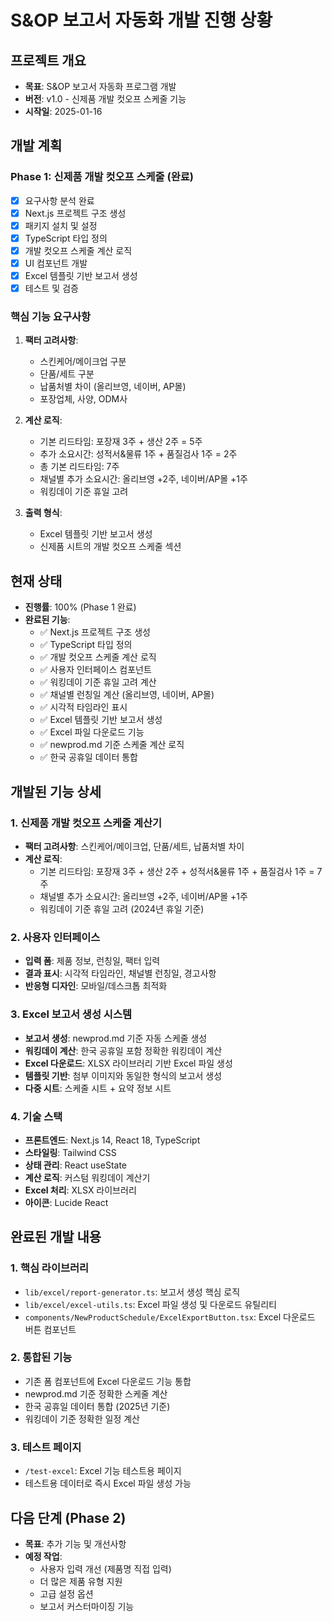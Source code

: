 # S&OP 보고서 자동화 개발 진행 상황

## 프로젝트 개요
- **목표**: S&OP 보고서 자동화 프로그램 개발
- **버전**: v1.0 - 신제품 개발 컷오프 스케줄 기능
- **시작일**: 2025-01-16

## 개발 계획

### Phase 1: 신제품 개발 컷오프 스케줄 (완료)
- [x] 요구사항 분석 완료
- [x] Next.js 프로젝트 구조 생성
- [x] 패키지 설치 및 설정
- [x] TypeScript 타입 정의
- [x] 개발 컷오프 스케줄 계산 로직
- [x] UI 컴포넌트 개발
- [x] Excel 템플릿 기반 보고서 생성
- [x] 테스트 및 검증

### 핵심 기능 요구사항
1. **팩터 고려사항**:
   - 스킨케어/메이크업 구분
   - 단품/세트 구분
   - 납품처별 차이 (올리브영, 네이버, AP몰)
   - 포장업체, 사양, ODM사

2. **계산 로직**:
   - 기본 리드타임: 포장재 3주 + 생산 2주 = 5주
   - 추가 소요시간: 성적서&물류 1주 + 품질검사 1주 = 2주
   - 총 기본 리드타임: 7주
   - 채널별 추가 소요시간: 올리브영 +2주, 네이버/AP몰 +1주
   - 워킹데이 기준 휴일 고려

3. **출력 형식**:
   - Excel 템플릿 기반 보고서 생성
   - 신제품 시트의 개발 컷오프 스케줄 섹션

## 현재 상태
- **진행률**: 100% (Phase 1 완료)
- **완료된 기능**:
  - ✅ Next.js 프로젝트 구조 생성
  - ✅ TypeScript 타입 정의
  - ✅ 개발 컷오프 스케줄 계산 로직
  - ✅ 사용자 인터페이스 컴포넌트
  - ✅ 워킹데이 기준 휴일 고려 계산
  - ✅ 채널별 런칭일 계산 (올리브영, 네이버, AP몰)
  - ✅ 시각적 타임라인 표시
  - ✅ Excel 템플릿 기반 보고서 생성
  - ✅ Excel 파일 다운로드 기능
  - ✅ newprod.md 기준 스케줄 계산 로직
  - ✅ 한국 공휴일 데이터 통합

## 개발된 기능 상세

### 1. 신제품 개발 컷오프 스케줄 계산기
- **팩터 고려사항**: 스킨케어/메이크업, 단품/세트, 납품처별 차이
- **계산 로직**: 
  - 기본 리드타임: 포장재 3주 + 생산 2주 + 성적서&물류 1주 + 품질검사 1주 = 7주
  - 채널별 추가 소요시간: 올리브영 +2주, 네이버/AP몰 +1주
  - 워킹데이 기준 휴일 고려 (2024년 휴일 기준)

### 2. 사용자 인터페이스
- **입력 폼**: 제품 정보, 런칭일, 팩터 입력
- **결과 표시**: 시각적 타임라인, 채널별 런칭일, 경고사항
- **반응형 디자인**: 모바일/데스크톱 최적화

### 3. Excel 보고서 생성 시스템
- **보고서 생성**: newprod.md 기준 자동 스케줄 생성
- **워킹데이 계산**: 한국 공휴일 포함 정확한 워킹데이 계산
- **Excel 다운로드**: XLSX 라이브러리 기반 Excel 파일 생성
- **템플릿 기반**: 첨부 이미지와 동일한 형식의 보고서 생성
- **다중 시트**: 스케줄 시트 + 요약 정보 시트

### 4. 기술 스택
- **프론트엔드**: Next.js 14, React 18, TypeScript
- **스타일링**: Tailwind CSS
- **상태 관리**: React useState
- **계산 로직**: 커스텀 워킹데이 계산기
- **Excel 처리**: XLSX 라이브러리
- **아이콘**: Lucide React

## 완료된 개발 내용

### 1. 핵심 라이브러리
- `lib/excel/report-generator.ts`: 보고서 생성 핵심 로직
- `lib/excel/excel-utils.ts`: Excel 파일 생성 및 다운로드 유틸리티
- `components/NewProductSchedule/ExcelExportButton.tsx`: Excel 다운로드 버튼 컴포넌트

### 2. 통합된 기능
- 기존 폼 컴포넌트에 Excel 다운로드 기능 통합
- newprod.md 기준 정확한 스케줄 계산
- 한국 공휴일 데이터 통합 (2025년 기준)
- 워킹데이 기준 정확한 일정 계산

### 3. 테스트 페이지
- `/test-excel`: Excel 기능 테스트용 페이지
- 테스트용 데이터로 즉시 Excel 파일 생성 가능

## 다음 단계 (Phase 2)
- **목표**: 추가 기능 및 개선사항
- **예정 작업**: 
  - 사용자 입력 개선 (제품명 직접 입력)
  - 더 많은 제품 유형 지원
  - 고급 설정 옵션
  - 보고서 커스터마이징 기능

